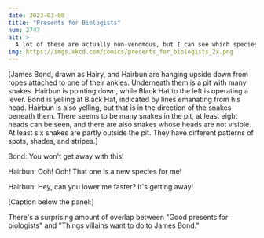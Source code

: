 ```yaml
---
date: 2023-03-08
title: "Presents for Biologists"
num: 2747
alt: >-
  A lot of these are actually non-venomous, but I can see which species you mistook them for. If you pause the crane for a sec I can give you some ID pointers for next time!
img: https://imgs.xkcd.com/comics/presents_for_biologists_2x.png
---
```

[James Bond, drawn as Hairy, and Hairbun are hanging upside down from ropes attached to one of their ankles. Underneath them is a pit with many snakes. Hairbun is pointing down, while Black Hat to the left is operating a lever. Bond is yelling at Black Hat, indicated by lines emanating from his head. Hairbun is also yelling, but that is in the direction of the snakes beneath them. There seems to be many snakes in the pit, at least eight heads can be seen, and there are also snakes whose heads are not visible. At least six snakes are partly outside the pit. They have different patterns of spots, shades, and stripes.]

Bond: You won't get away with this!

Hairbun: Ooh! Ooh! That one is a new species for me!

Hairbun: Hey, can you lower me faster? It's getting away!

[Caption below the panel:]

There's a surprising amount of overlap between "Good presents for biologists" and "Things villains want to do to James Bond."